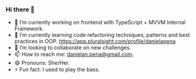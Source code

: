 ### Hi there 👋

- 🔭 I’m currently working on frontend with TypeScript + MVVM Internal Framework.
- 🌱 I’m currently learning code refactoring techniques, patterns and best practices in OOP. https://app.pluralsight.com/profile/danielapena
- 👯 I’m looking to collaborate on new challenges.
- 📫 How to reach me: danielan.pena@gmail.com.
- 😄 Pronouns: She/Her.
- ⚡ Fun fact: I used to play the bass. 
